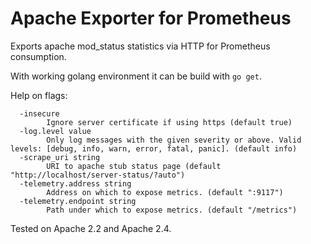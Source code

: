 # Apache Exporter for Prometheus

Exports apache mod_status statistics via HTTP for Prometheus consumption.

With working golang environment it can be build with `go get`.

Help on flags:

```
  -insecure
    	Ignore server certificate if using https (default true)
  -log.level value
    	Only log messages with the given severity or above. Valid levels: [debug, info, warn, error, fatal, panic]. (default info)
  -scrape_uri string
    	URI to apache stub status page (default "http://localhost/server-status/?auto")
  -telemetry.address string
    	Address on which to expose metrics. (default ":9117")
  -telemetry.endpoint string
    	Path under which to expose metrics. (default "/metrics")
```

Tested on Apache 2.2 and Apache 2.4.
